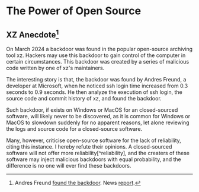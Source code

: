 # The Power of Open Source

## XZ Anecdote[^xz backdoor]

On March 2024 a backdoor was found in the popular open-source archiving tool xz. 
Hackers may use this backdoor to gain control of the computer in certain circumstances. 
This backdoor was created by a series of malicious code written by one of xz's maintainers.

The interesting story is that, the backdoor was found by Andres Freund, a developer at Microsoft, when he noticed ssh login time increased from 0.3 seconds to 0.9 seconds. 
He then analyze the execution of ssh login, the source code and commit history of xz, and found the backdoor.

Such backdoor, if exists on Windows or MacOS for an closed-sourced software, will likely never to be discovered,
as it is common for Windows or MacOS to slowdown suddenly for no apparent reasons, let alone reviewing the logs and source code for a closed-source software.

Many, however, criticise open-source software for the lack of reliability, citing this instance. 
I hereby refute their opinions. 
A closed-sourced software will not offer more reliability[^reliability], and the creaters of these software may inject malicious backdoors with equal probability, and the difference is no one will ever find these backdoors.


[^xz backdoor]: Andres Freund [found the backdoor](https://www.openwall.com/lists/oss-security/2024/03/29/4). News [report](https://www.akamai.com/blog/security-research/critical-linux-backdoor-xz-utils-discovered-what-to-know).
